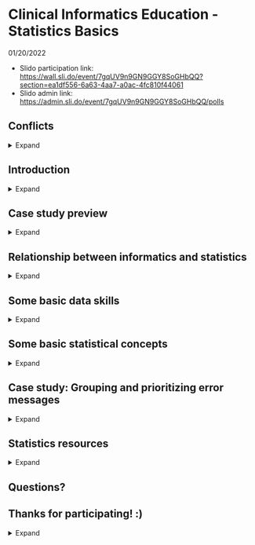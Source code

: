 # Clinical Informatics Education - Statistics Basics

01/20/2022

* Slido participation link: https://wall.sli.do/event/7gqUV9n9GN9GGY8SoGHbQQ?section=ea1df556-6a63-4aa7-a0ac-4fc810f44061
* Slido admin link: https://admin.sli.do/event/7gqUV9n9GN9GGY8SoGHbQQ/polls

## Conflicts

<details>
  <summary>Expand</summary>
  
* I don't have any financial conflicts to declare.
  
</details>

## Introduction

<details>
  <summary>Expand</summary>
  
* Christopher I. Macintosh, PhD, RN
* I am currently a Clinical Informatics Analyst on the CTIS Health Information Technology (HIT) Safety Team.
* I am an Adjunct Assistant Professor at the University of Utah College of Nursing.
* I have worked for the last 5 years on the Terminology and Modeling Team at Intermountain.
* I received my PhD from the University of Utah College of Nursing.
* Before going to graduate school I worked in the OR at LDS Hospital, IMC, and the U of U. I also worked for a short time in home health and hospice.
  
</details>

## Case study preview

<details>
  <summary>Expand</summary>
  
* Problem: During a transition period with staff changes an Outlook inbox with error messages from an interface was unmonitored for a period of time. Approximately 390,000 messages had built up over about 3 months.
  
</details>

## Relationship between informatics and statistics

<details>
  <summary>Expand</summary>
  
* Slido polls 1 - 3
* Slides https://github.com/cmcntsh/clinical_informatics_education_statistics_basics/blob/main/InformaticsAndStatistics.pdf
  
</details>

## Some basic data skills

<details>
  <summary>Expand</summary>
  
* Slido polls 4


  ### Creating tables in Excel
  
  <details>
    <summary>Expand</summary>
    
    * Video https://www.youtube.com/watch?v=M07df44RXOM 
    * Don't have anything above the first row of your table
    * Start in cell A1
    * Each column should have a header (variable name)
    * Column names should be unique
    * Avoid spaces in column names
      * It's OK for Excel, but it's better not to have spaces if you may export your data for use in other analysis software.
    * Remove any summary rows. Only have data rows.
    * Don't merge cells. (Unmerge them if any exist.)
    * Don't use formatting to code for meaning. (i.e. text color, highlighting) If you need to add some meaning to a row, create a new column to code that meaning with text/numbers.
    
  </details>
  
  ### Tidy data
  
    <details>
    <summary>Expand</summary>
    
    * Video: https://www.youtube.com/watch?v=jpCz8dAYf0o
    * Variables (columns)
    * Observations (rows)
    * Values (the content of each cell)
    * Hadley Wickham - "Tidy datasets are all alike but every messy dataset is messy in its own way."
    * Example of how not to structure for analysis. https://www.healthypeople.gov/2020/data-search/Search-the-Data?objid=4828
    * No blank rows
    * No heading rows other than the one at the top. (Make a new column with that information.)
    * Don't store multiple variables in a single column. 
    * Don't put values in columns.
    * Wide vs Long format
      * Wide format has repeated measures in columns.
      * Long format has repeated measures in rows.
      
  </details>
  
  ### Import table data from web resources in Excel
  
    <details>
    <summary>Expand</summary>
    
    * Example site: https://datatables.net/examples/data_sources/dom.html
    * Excel - Data - Get Data - From Web - URL (paste address of web page) - OK (You might have to click through a couple pages. Usually default settings work.)
    * When the Navigator window pops up, you can click through the available tables to see what you want. When you have the one you want click `Load`.
    * The data should import into a table in a new sheet.
      
    </details>
  
  ### Create a pivot table from a table in Excel.
  
    <details>
    <summary>Expand</summary>
    
    * Great for quick analysis/reporting.
    * Go to the sheet which has your data table.
    * Insert - Pivot Table - The default settings usually work (New Worksheet) - Click `OK`
    * Drag the fields desired to Rows, Columns, Values
      
  </details>
  
</details>

## Some basic statistical concepts

<details>
  <summary>Expand</summary>
  
* Slido polls 4


  ### Levels of Measurement
  
  <details>
    <summary>Expand</summary>
    
    * Illustration: https://www.statology.org/levels-of-measurement-nominal-ordinal-interval-and-ratio/
    * Nominal (mutually exclusive categories without particular order)
    * Ordinal (mutually exclusive categories with order)
    * Interval (equal intervals between measurements)
    * Ratio (equal intervals and a true zero)
    * Video: https://www.youtube.com/watch?v=LPHYPXBK_ks
    * Categorical vs Continuous
    * When in doubt, collect the highest level of measurement. (You can always transform it later.)
    
  </details>
  
  ### Descriptive Statistics
  
    <details>
    <summary>Expand</summary>
    
    * Dataset: https://openintrostat.github.io/oilabs-jamovi/02_intro_to_data/intro_to_data.html
    * Output: https://github.com/cmcntsh/clinical_informatics_education_statistics_basics/blob/main/Descriptive%20Statistics%20and%20Plots.pdf
    * Categorical variables
      * Frequecy and percent
    * Continuous variables
      * Mean and standard deviation
      * Median and range or interquartile range (skewed data)
    * Measures of Central Tendency video: https://www.youtube.com/watch?v=kn83BA7cRNM&list=PL8dPuuaLjXtNM_Y-bUAhblSAdWRnmBUcr&index=6
    * Measures of Spread video: https://www.youtube.com/watch?v=R4yfNi_8Kqw&list=PL8dPuuaLjXtNM_Y-bUAhblSAdWRnmBUcr&index=6
      
  </details>
  
  ### Plots
  
    <details>
    <summary>Expand</summary>
    
    * Categorical variables
      * Bar charts
      * Pareto charts
    * Continuous variables
      * Histograms
      * Box plots
    * Relationships
      * Scatterplots
    * Plots video: https://www.youtube.com/watch?v=HMkllhBI91Y&list=PL8dPuuaLjXtNM_Y-bUAhblSAdWRnmBUcr&index=8
    * Correlation video: https://www.youtube.com/watch?v=GtV-VYdNt_g&list=PL8dPuuaLjXtNM_Y-bUAhblSAdWRnmBUcr&index=10
      
    </details>
  
  ### Comparisons
  
    <details>
    <summary>Expand</summary>
    
    * z-scores (standardization)
    * Video: https://www.youtube.com/watch?v=uAxyI_XfqXk&list=PL8dPuuaLjXtNM_Y-bUAhblSAdWRnmBUcr&index=20
      
  </details>
  
  ### Data Screening
  
    <details>
    <summary>Expand</summary>
    
    * What is the general purpose of what you're trying to accomplish?
    * How does your purpose and your data source(s) affect the generalizability of your results?
    * What question(s) are you trying to answer?
    * When were the data collected?
    * How were the data collected?
    * How were the data handled?
    * What variables are in your data set?
    * What is the level of measurement for each variable? (This impacts how you will visualize it and report it.)
    * Are there any problems with data accuracy?
      * Typographical errors
      * Values which don't make sense
      * Categories which don't seem to match
    * Are there any data transformations which should take place?
    * Do any variables have missing data? How will you handle that?
    * Do any variables have outliers? How will you handle that?
      
  </details>
  
  ### Reporting
  
    <details>
    <summary>Expand</summary>
    
    * Tips
      * Always provide context for the numbers you're reporting
        * What are the lowest and highest possible values?
        * Imagine how hard a graph without any scale numbers or scale markers/indicators is to read.
      * When reporting summary scales that were derived from multiple individual questions, provide the list of which questions were used to calculate the scale.
    * Categorical variables
      * See descriptive statistics and plots sections above
    * Continuous variables
      * See descriptive statistics and plots sections above
      
  </details>
  
</details>

## Case study: Grouping and prioritizing error messages

<details>
  <summary>Expand</summary>
  
* Problem: During a transition period with staff changes an Outlook inbox with error messages from an interface was unmonitored for a period of time. Approximately 390,000 messages had built up over about 3 months.
* Solution: 
  * Read the messages. (Python was used to interface with Outlook, loop through the messages)
  * Tabulate data. (Python was used to count duplicate messages and produce an Excel report with message information and counts.)
  * Prioritize work. (Message counts were used to decide which errors to fix first. Higher counts took higher priority.)
* Result:
  * Over time error counts dropped with some days having 0 errors.
* Lesson to be learned: 
  * Simple statistical techniques like counts can lead to significant improvements and reduce workload.
  
</details>

## Statistics resources

<details>
  <summary>Expand</summary>
  
  * Slido polls 5
  * GitHub repository: https://github.com/cmcntsh/stats2021_topics
  
</details>

## Questions?

## Thanks for participating! :)

<details>
  <summary>Expand</summary>
  
  * claim ID:16427
  
  </details>
